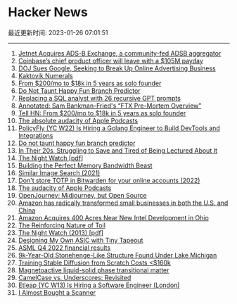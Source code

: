# Hacker News

最近更新时间: 2023-01-26 07:01:51

--- 
1. [Jetnet Acquires ADS-B Exchange, a community-fed ADSB aggregator](https://www.jetnet.com/news/jetnet-acquires-ads-b-exchange.html) 
2. [Coinbase’s chief product officer will leave with a $105M payday](https://dlnews.com/articles/coinbase-chief-product-officer-surojit-chatterjee-gets-105-million-payday) 
3. [DOJ Sues Google, Seeking to Break Up Online Advertising Business](https://www.wsj.com/articles/u-s-sues-google-for-alleged-antitrust-violations-in-its-ad-tech-business-11674582792) 
4. [Kaktovik Numerals](https://en.wikipedia.org/wiki/Kaktovik_numerals) 
5. [From $200/mo to $18k in 5 years as solo founder](https://news.ycombinator.com/item?id=34520664) 
6. [Do Not Taunt Happy Fun Branch Predictor](https://www.mattkeeter.com/blog/2023-01-25-branch/) 
7. [Replacing a SQL analyst with 26 recursive GPT prompts](https://www.patterns.app/blog/2023/01/18/crunchbot-sql-analyst-gpt/) 
8. [Annotated: Sam Bankman-Fried's “FTX Pre-Mortem Overview”](https://www.mollywhite.net/annotations/sbf-ftx-pre-mortem-overview) 
9. [Tell HN: From $200/mo to $18k in 5 years as solo founder](https://news.ycombinator.com/item?id=34520664) 
10. [The absolute audacity of Apple Podcasts](https://basta.substack.com/p/the-absolute-audacity-of-apple-podcasts) 
11. [PolicyFly (YC W22) Is Hiring a Golang Engineer to Build DevTools and Integrations](https://www.ycombinator.com/companies/policyfly/jobs/EZEP3qP-backend-engineer-tools-integrations) 
12. [Do not taunt happy fun branch predictor](https://www.mattkeeter.com/blog/2023-01-25-branch/) 
13. [In Their 20s, Struggling to Save and Tired of Being Lectured About It](https://www.nytimes.com/2023/01/20/business/saving-money-inflation-economy.html) 
14. [The Night Watch [pdf]](https://www.usenix.org/system/files/1311_05-08_mickens.pdf) 
15. [Building the Perfect Memory Bandwidth Beast](https://www.nextplatform.com/2023/01/24/building-the-perfect-memory-bandwidth-beast/) 
16. [Similar Image Search (2021)](https://blog.qwertyforce.dev/posts/similar_image_search) 
17. [Don't store TOTP in Bitwarden for your online accounts (2022)](https://prezu.ca/post/dont-use-totp-in-bitwarden/) 
18. [The audacity of Apple Podcasts](https://basta.substack.com/p/the-absolute-audacity-of-apple-podcasts) 
19. [OpenJourney: Midjourney, but Open Source](https://open-journey.github.io/) 
20. [Amazon has radically transformed small businesses in both the U.S. and China](https://www.semafor.com/article/01/25/2023/how-amazon-turned-small-businesses-into-day-traders) 
21. [Amazon Acquires 400 Acres Near New Intel Development in Ohio](https://www.dispatch.com/story/business/2023/01/25/amazon-buys-hundreds-of-acres-in-new-albany-mum-on-what-it-plans/69833373007/) 
22. [The Reinforcing Nature of Toil](https://two-wrongs.com/the-reinforcing-nature-of-toil.html) 
23. [The Night Watch (2013) [pdf]](https://www.usenix.org/system/files/1311_05-08_mickens.pdf) 
24. [Designing My Own ASIC with Tiny Tapeout](https://teaandtechtime.com/designing-my-very-own-asic-with-tiny-tapeout/) 
25. [ASML Q4 2022 financial results](https://www.asml.com/en/news/press-releases/2023/q4-2022-financial-results) 
26. [9k-Year-Old Stonehenge-Like Structure Found Under Lake Michigan](https://www.thearchaeologist.org/blog/9000-year-old-stonehenge-like-structure-found-under-lake-michigan) 
27. [Training Stable Diffusion from Scratch Costs <$160k](https://www.mosaicml.com/blog/training-stable-diffusion-from-scratch-costs-160k) 
28. [Magnetoactive liquid-solid phase transitional matter](https://www.cell.com/matter/fulltext/S2590-2385(22)00693-2) 
29. [CamelCase vs. Underscores: Revisited](https://whatheco.de/2013/02/16/camelcase-vs-underscores-revisited/) 
30. [Etleap (YC W13) Is Hiring a Software Engineer (London)](https://etleap.com/careers/software-engineer/) 
31. [I Almost Bought a Scanner](http://leejo.github.io/2023/01/25/scanner/) 
